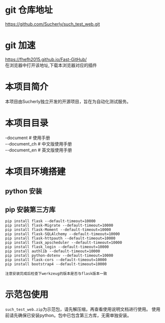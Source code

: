 # git 仓库地址
https://github.com/Sucherly/such_test_web.git
# git 加速
https://fhefh2015.github.io/Fast-GitHub/
<br>
在浏览器中打开该地址,下载本浏览器对应的插件

# 本项目简介
本项目由Sucherly独立开发的开源项目，旨在为自动化测试服务。

# 本项目目录
-document  # 使用手册<br>
--document_ch  # 中文版使用手册<br>
--document_en  # 英文版使用手册<br>

# 本项目环境搭建
## python 安装
## pip 安装第三方库
```commandline
pip install flask --default-timeout=10000
pip install flask-Migrate --default-timeout=10000
pip install flask-Moment --default-timeout=10000
pip install flask-SQLAlchemy --default-timeout=10000
pip install flask-httpauth --default-timeout=10000
pip install flask_apscheduler --default-timeout=10000
pip install flask_login --default-timeout=10000
pip install authlib --default-timeout=10000
pip install python-dotenv --default-timeout=10000
pip install flask-cors --default-timeout=10000
pip install bootstrap4 --default-timeout=10000

注意安装完成后检查下werkzeug的版本是否与flask版本一致
```
# 示范包使用
`such_test_web.zip`为示范包，请先解压缩，再查看使用说明文档进行使用。
使用前请先确保已安装python。包中已包含第三方库，无需单独安装。